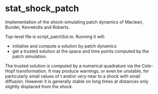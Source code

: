 # stat_shock_patch
Implementation of the shock-simulating patch dynamics of Maclean, Bunder, Kevrekidis and Roberts.

Top-level file is script_patchSol.m. Running it will:
* initialise and compute a solution by patch dynamics
* get a trusted solution at the space and time points computed by the patch simulation.

The trusted solution is computed by a numerical quadrature via the Cole-Hopf transformation. It may produce warnings, or even be unstable, for particularly small values of t and/or *very* near to a shock with small diffusion. However it is generally stable on long times at distances only slightly displaced from the shock.
